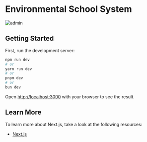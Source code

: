 # Environmental School System

![admin](https://github.com/user-attachments/assets/738f9a04-90e0-4668-aeba-dc42ec4718f6)

## Getting Started

First, run the development server:

```bash
npm run dev
# or
yarn run dev
# or
pnpm dev
# or
bun dev
```

Open [http://localhost:3000](http://localhost:3000) with your browser to see the result.

## Learn More

To learn more about Next.js, take a look at the following resources:
- [Next.js](https://nextjs.org/learn)
